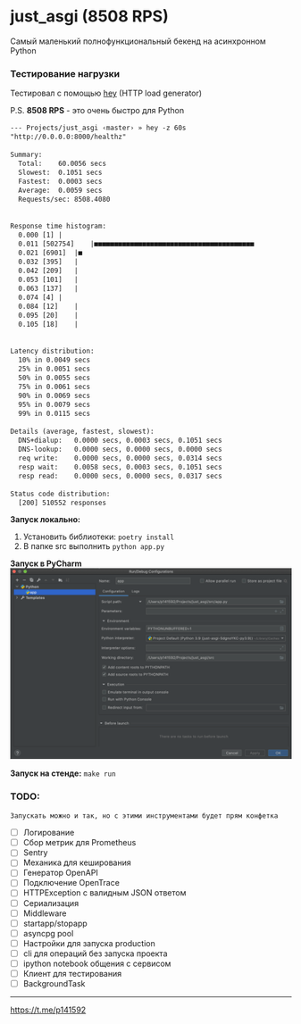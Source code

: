 # just_asgi (8508 RPS)

Самый маленький полнофункциональный бекенд на асинхронном Python

### Тестирование нагрузки

Тестировал с помощью [hey](https://github.com/rakyll/hey) (HTTP load generator)

P.S. **8508 RPS** - это очень быстро для Python
```
--- Projects/just_asgi ‹master› » hey -z 60s "http://0.0.0.0:8000/healthz"

Summary:
  Total:	60.0056 secs
  Slowest:	0.1051 secs
  Fastest:	0.0003 secs
  Average:	0.0059 secs
  Requests/sec:	8508.4080


Response time histogram:
  0.000 [1]	|
  0.011 [502754]	|■■■■■■■■■■■■■■■■■■■■■■■■■■■■■■■■■■■■■■■■
  0.021 [6901]	|■
  0.032 [395]	|
  0.042 [209]	|
  0.053 [101]	|
  0.063 [137]	|
  0.074 [4]	|
  0.084 [12]	|
  0.095 [20]	|
  0.105 [18]	|


Latency distribution:
  10% in 0.0049 secs
  25% in 0.0051 secs
  50% in 0.0055 secs
  75% in 0.0061 secs
  90% in 0.0069 secs
  95% in 0.0079 secs
  99% in 0.0115 secs

Details (average, fastest, slowest):
  DNS+dialup:	0.0000 secs, 0.0003 secs, 0.1051 secs
  DNS-lookup:	0.0000 secs, 0.0000 secs, 0.0000 secs
  req write:	0.0000 secs, 0.0000 secs, 0.0314 secs
  resp wait:	0.0058 secs, 0.0003 secs, 0.1051 secs
  resp read:	0.0000 secs, 0.0000 secs, 0.0317 secs

Status code distribution:
  [200]	510552 responses
```

**Запуск локально:**
1. Установить библиотеки: `poetry install`
2. В папке src выполнить `python app.py`

**Запуск в PyCharm**
![](docs/pycharm.png)

**Запуск на стенде:** `make run`


### TODO:
```
Запускать можно и так, но с этими инструментами будет прям конфетка
```
- [ ] Логирование
- [ ] Сбор метрик для Prometheus
- [ ] Sentry
- [ ] Механика для кеширования
- [ ] Генератор OpenAPI
- [ ] Подключение OpenTrace
- [ ] HTTPException с валидным JSON ответом
- [ ] Сериализация
- [ ] Middleware
- [ ] startapp/stopapp
- [ ] asyncpg pool
- [ ] Настройки для запуска production
- [ ] cli для операций без запуска проекта
- [ ] ipython notebook общения с сервисом 
- [ ] Клиент для тестирования
- [ ] BackgroundTask

---
https://t.me/p141592